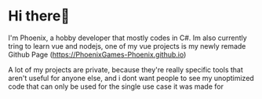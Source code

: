 Hi there👋
====
I'm Phoenix, a hobby developer that mostly codes in C#.
Im also currently tring to learn vue and nodejs, one of my vue projects is my newly remade Github Page (https://PhoenixGames-Phoenix.github.io)

A lot of my projects are private, because they're really specific tools that aren't useful for anyone else, and i dont want people to see my unoptimized code that can only be used for the single use case it was made for



